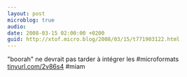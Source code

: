 ```yaml
---
layout: post
microblog: true
audio: 
date: 2008-03-15 02:00:00 +0200
guid: http://xtof.micro.blog/2008/03/15/t771903122.html
---
```

"boorah" ne devrait pas tarder à intégrer les #microformats [tinyurl.com/2v86s4](http://tinyurl.com/2v86s4) #miam

